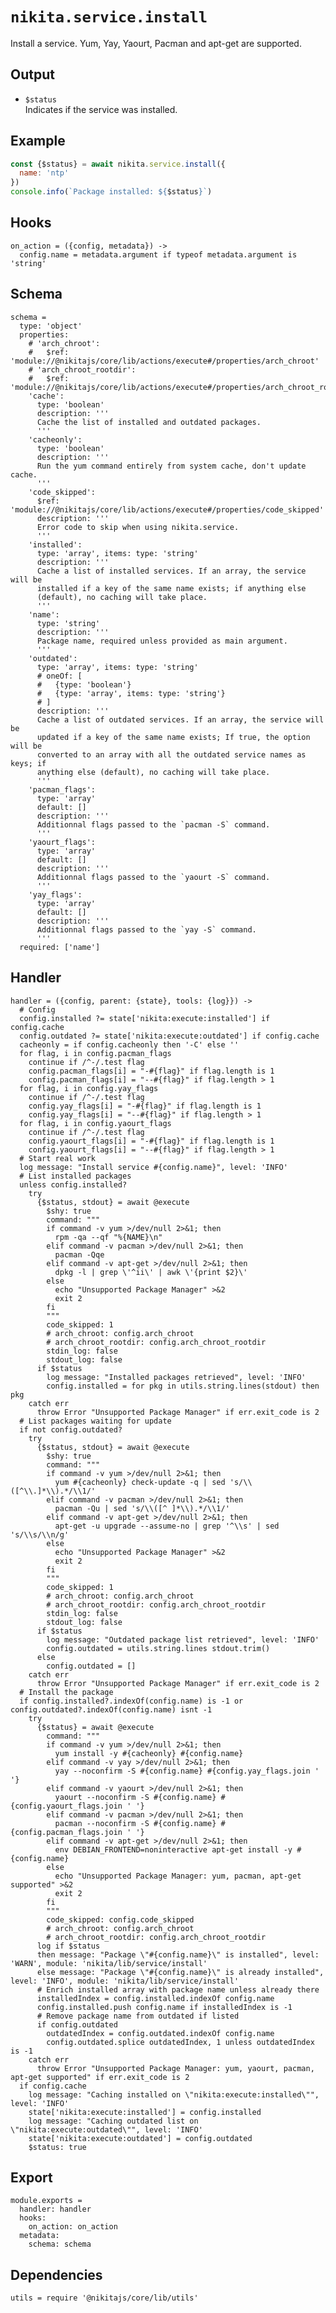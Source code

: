 
# `nikita.service.install`

Install a service. Yum, Yay, Yaourt, Pacman and apt-get are supported.

## Output

* `$status`   
  Indicates if the service was installed.

## Example

```js
const {$status} = await nikita.service.install({
  name: 'ntp'
})
console.info(`Package installed: ${$status}`)
```

## Hooks

    on_action = ({config, metadata}) ->
      config.name = metadata.argument if typeof metadata.argument is 'string'

## Schema

    schema =
      type: 'object'
      properties:
        # 'arch_chroot':
        #   $ref: 'module://@nikitajs/core/lib/actions/execute#/properties/arch_chroot'
        # 'arch_chroot_rootdir':
        #   $ref: 'module://@nikitajs/core/lib/actions/execute#/properties/arch_chroot_rootdir'
        'cache':
          type: 'boolean'
          description: '''
          Cache the list of installed and outdated packages.
          '''
        'cacheonly':
          type: 'boolean'
          description: '''
          Run the yum command entirely from system cache, don't update cache.
          '''
        'code_skipped':
          $ref: 'module://@nikitajs/core/lib/actions/execute#/properties/code_skipped'
          description: '''
          Error code to skip when using nikita.service.
          '''
        'installed':
          type: 'array', items: type: 'string'
          description: '''
          Cache a list of installed services. If an array, the service will be
          installed if a key of the same name exists; if anything else
          (default), no caching will take place.
          '''
        'name':
          type: 'string'
          description: '''
          Package name, required unless provided as main argument.
          '''
        'outdated':
          type: 'array', items: type: 'string'
          # oneOf: [
          #   {type: 'boolean'}
          #   {type: 'array', items: type: 'string'}
          # ]
          description: '''
          Cache a list of outdated services. If an array, the service will be
          updated if a key of the same name exists; If true, the option will be
          converted to an array with all the outdated service names as keys; if
          anything else (default), no caching will take place.
          '''
        'pacman_flags':
          type: 'array'
          default: []
          description: '''
          Additionnal flags passed to the `pacman -S` command.
          '''
        'yaourt_flags':
          type: 'array'
          default: []
          description: '''
          Additionnal flags passed to the `yaourt -S` command.
          '''
        'yay_flags':
          type: 'array'
          default: []
          description: '''
          Additionnal flags passed to the `yay -S` command.
          '''
      required: ['name']

## Handler

    handler = ({config, parent: {state}, tools: {log}}) ->
      # Config
      config.installed ?= state['nikita:execute:installed'] if config.cache
      config.outdated ?= state['nikita:execute:outdated'] if config.cache
      cacheonly = if config.cacheonly then '-C' else ''
      for flag, i in config.pacman_flags
        continue if /^-/.test flag
        config.pacman_flags[i] = "-#{flag}" if flag.length is 1
        config.pacman_flags[i] = "--#{flag}" if flag.length > 1
      for flag, i in config.yay_flags
        continue if /^-/.test flag
        config.yay_flags[i] = "-#{flag}" if flag.length is 1
        config.yay_flags[i] = "--#{flag}" if flag.length > 1
      for flag, i in config.yaourt_flags
        continue if /^-/.test flag
        config.yaourt_flags[i] = "-#{flag}" if flag.length is 1
        config.yaourt_flags[i] = "--#{flag}" if flag.length > 1
      # Start real work
      log message: "Install service #{config.name}", level: 'INFO'
      # List installed packages
      unless config.installed?
        try
          {$status, stdout} = await @execute
            $shy: true
            command: """
            if command -v yum >/dev/null 2>&1; then
              rpm -qa --qf "%{NAME}\n"
            elif command -v pacman >/dev/null 2>&1; then
              pacman -Qqe
            elif command -v apt-get >/dev/null 2>&1; then
              dpkg -l | grep \'^ii\' | awk \'{print $2}\'
            else
              echo "Unsupported Package Manager" >&2
              exit 2
            fi
            """
            code_skipped: 1
            # arch_chroot: config.arch_chroot
            # arch_chroot_rootdir: config.arch_chroot_rootdir
            stdin_log: false
            stdout_log: false
          if $status
            log message: "Installed packages retrieved", level: 'INFO'
            config.installed = for pkg in utils.string.lines(stdout) then pkg
        catch err
          throw Error "Unsupported Package Manager" if err.exit_code is 2
      # List packages waiting for update
      if not config.outdated?
        try
          {$status, stdout} = await @execute
            $shy: true
            command: """
            if command -v yum >/dev/null 2>&1; then
              yum #{cacheonly} check-update -q | sed 's/\\([^\\.]*\\).*/\\1/'
            elif command -v pacman >/dev/null 2>&1; then
              pacman -Qu | sed 's/\\([^ ]*\\).*/\\1/'
            elif command -v apt-get >/dev/null 2>&1; then
              apt-get -u upgrade --assume-no | grep '^\\s' | sed 's/\\s/\\n/g'
            else
              echo "Unsupported Package Manager" >&2
              exit 2
            fi
            """
            code_skipped: 1
            # arch_chroot: config.arch_chroot
            # arch_chroot_rootdir: config.arch_chroot_rootdir
            stdin_log: false
            stdout_log: false
          if $status
            log message: "Outdated package list retrieved", level: 'INFO'
            config.outdated = utils.string.lines stdout.trim()
          else
            config.outdated = []
        catch err
          throw Error "Unsupported Package Manager" if err.exit_code is 2
      # Install the package
      if config.installed?.indexOf(config.name) is -1 or config.outdated?.indexOf(config.name) isnt -1
        try
          {$status} = await @execute
            command: """
            if command -v yum >/dev/null 2>&1; then
              yum install -y #{cacheonly} #{config.name}
            elif command -v yay >/dev/null 2>&1; then
              yay --noconfirm -S #{config.name} #{config.yay_flags.join ' '}
            elif command -v yaourt >/dev/null 2>&1; then
              yaourt --noconfirm -S #{config.name} #{config.yaourt_flags.join ' '}
            elif command -v pacman >/dev/null 2>&1; then
              pacman --noconfirm -S #{config.name} #{config.pacman_flags.join ' '}
            elif command -v apt-get >/dev/null 2>&1; then
              env DEBIAN_FRONTEND=noninteractive apt-get install -y #{config.name}
            else
              echo "Unsupported Package Manager: yum, pacman, apt-get supported" >&2
              exit 2
            fi
            """
            code_skipped: config.code_skipped
            # arch_chroot: config.arch_chroot
            # arch_chroot_rootdir: config.arch_chroot_rootdir
          log if $status
          then message: "Package \"#{config.name}\" is installed", level: 'WARN', module: 'nikita/lib/service/install'
          else message: "Package \"#{config.name}\" is already installed", level: 'INFO', module: 'nikita/lib/service/install'
          # Enrich installed array with package name unless already there
          installedIndex = config.installed.indexOf config.name
          config.installed.push config.name if installedIndex is -1
          # Remove package name from outdated if listed
          if config.outdated
            outdatedIndex = config.outdated.indexOf config.name
            config.outdated.splice outdatedIndex, 1 unless outdatedIndex is -1
        catch err
          throw Error "Unsupported Package Manager: yum, yaourt, pacman, apt-get supported" if err.exit_code is 2
      if config.cache
        log message: "Caching installed on \"nikita:execute:installed\"", level: 'INFO'
        state['nikita:execute:installed'] = config.installed
        log message: "Caching outdated list on \"nikita:execute:outdated\"", level: 'INFO'
        state['nikita:execute:outdated'] = config.outdated
        $status: true

## Export

    module.exports =
      handler: handler
      hooks:
        on_action: on_action
      metadata:
        schema: schema

## Dependencies

    utils = require '@nikitajs/core/lib/utils'
